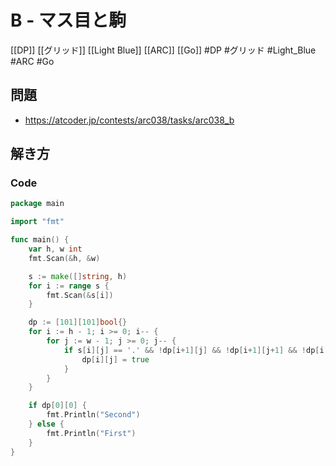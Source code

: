 # B - マス目と駒
[[DP]] [[グリッド]] [[Light Blue]] [[ARC]] [[Go]]
#DP #グリッド #Light_Blue #ARC #Go 

## 問題
- https://atcoder.jp/contests/arc038/tasks/arc038_b

## 解き方
### Code
```go
package main

import "fmt"

func main() {
	var h, w int
	fmt.Scan(&h, &w)

	s := make([]string, h)
	for i := range s {
		fmt.Scan(&s[i])
	}

	dp := [101][101]bool{}
	for i := h - 1; i >= 0; i-- {
		for j := w - 1; j >= 0; j-- {
			if s[i][j] == '.' && !dp[i+1][j] && !dp[i+1][j+1] && !dp[i][j+1] {
				dp[i][j] = true
			}
		}
	}

	if dp[0][0] {
		fmt.Println("Second")
	} else {
		fmt.Println("First")
	}
}
```